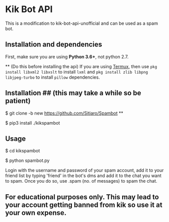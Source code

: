# Kik Bot API #
This is a modification to kik-bot-api-unofficial and can be used as a spam bot.
## Installation and dependencies ##
First, make sure you are using **Python 3.6+**, not python 2.7. 

** (Do this before installing the api)
If you are using [Termux](https://termux.com/), then use `pkg install libxml2 libxslt` to install `lxml` and `pkg install zlib libpng libjpeg-turbo` to install `pillow` dependencies.

## Installation ## (this may take a while so be patient)
$ git clone -b new https://github.com/Sitiaro/Spambot **

$ pip3 install ./kikspambot

## Usage ##
$ cd kikspambot

$ python spambot.py

Login with the username and password of your spam account, add it to your friend list by typing 'friend' in the bot's dms and add it to the chat you want to spam. Once you do so, use .spam (no. of messages) to spam the chat.

## For educational purposes only. This may lead to your account getting banned from kik so use it at your own expense. ##

